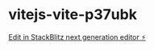 # vitejs-vite-p37ubk

[Edit in StackBlitz next generation editor ⚡️](https://stackblitz.com/~/github.com/rexsuit/vitejs-vite-p37ubk)